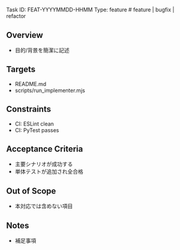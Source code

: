 # <Task Title>

Task ID: FEAT-YYYYMMDD-HHMM
Type: feature  # feature | bugfix | refactor

## Overview
- 目的/背景を簡潔に記述

## Targets
- README.md
- scripts/run_implementer.mjs

## Constraints
- CI: ESLint clean
- CI: PyTest passes

## Acceptance Criteria
- 主要シナリオが成功する
- 単体テストが追加され全合格

## Out of Scope
- 本対応では含めない項目

## Notes
- 補足事項